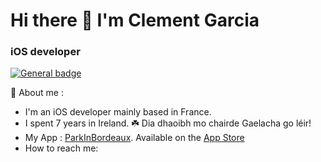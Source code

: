 # Hi there 👋 I'm Clement Garcia
### iOS developer 

 [![General badge](https://img.shields.io/badge/OpenToWork-True-COLOR.svg)](https://shields.io/)

💬 About me :
- I'm an iOS developer mainly based in France.
- I spent 7 years in Ireland. ☘️ Dia dhaoibh mo chairde Gaelacha go léir!
- My App : [ParkInBordeaux](https://parkinbordeaux.app). Available on the [App Store](https://apps.apple.com/fr/app/parkinbordeaux/id1645311974?l=FR) 
- How to reach me: 


<!--
**clmtg/Clmtg** is a ✨ _special_ ✨ repository because its `README.md` (this file) appears on your GitHub profile.

Here are some ideas to get you started:

- 🔭 I’m currently working on ...
- 🌱 I’m currently learning ...
- 👯 I’m looking to collaborate on ...
- 🤔 I’m looking for help with ...
- 💬 Ask me about ...
- 📫 How to reach me: ...
- 😄 Pronouns: ...
- ⚡ Fun fact: ...

-->
